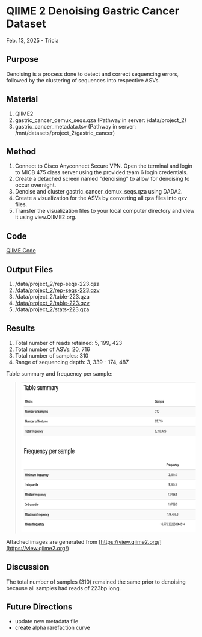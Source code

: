 # QIIME 2 Denoising Gastric Cancer Dataset

Feb. 13, 2025 - Tricia

## Purpose
Denoising is a process done to detect and correct sequencing errors, followed by the clustering of sequences into respective ASVs. 

## Material
1. QIIME2
2. gastric_cancer_demux_seqs.qza (Pathway in server: /data/project_2)
3. gastric_cancer_metadata.tsv (Pathway in server: /mnt/datasets/project_2/gastric_cancer)

## Method

1. Connect to Cisco Anyconnect Secure VPN. Open the terminal and login to MICB 475 class server using the provided team 6 login credentials.
2. Create a detached screen named "denoising" to allow for denoising to occur overnight.
3. Denoise and cluster gastric_cancer_demux_seqs.qza using DADA2.
4. Create a visualization for the ASVs by converting all qza files into qzv files. 
5. Transfer the visualization files to your local computer directory and view it using view.QIIME2.org. 

## Code
[QIIME Code](/QIIME2/Data_Processing_Script.txt)

## Output Files
1. /data/project_2/rep-seqs-223.qza
2. [/data/project_2/rep-seqs-223.qzv](/QIIME2/exports/rep-seqs-223.qzv)
3. /data/project_2/table-223.qza
4. [/data/project_2/table-223.qzv](/QIIME2/exports/table-223.qzv)
5. /data/project_2/stats-223.qza

## Results
1. Total number of reads retained: 5, 199, 423
2. Total number of ASVs: 20, 716
3. Total number of samples: 310
4. Range of sequencing depth: 3, 339 - 174, 487

Table summary and frequency per sample:
> <img src="/QIIME2/visuals/table_summary.png" height="400">

Attached images are generated from [https://view.qiime2.org/](https://view.qiime2.org/)

## Discussion
The total number of samples (310) remained the same prior to denoising because all samples had reads of 223bp long. 

## Future Directions
- update new metadata file
- create alpha rarefaction curve

